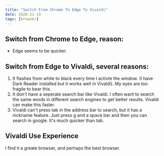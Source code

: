 ```yaml
---
title: "Switch From Chrome To Edge To Vivaldi"
date: 2020-11-19
tags: [browser]
---
```


## Switch from Chrome to Edge, reason:

- Edge seems to be quicker.



## Switch from Edge to Vivaldi, several reasons:

1. It flashes from white to black every time I activte the window. (I have Dark Reader installed but it works well in Vivaldi). My eyes are too fragile to bear this.
2. It don't have a seperate search bar like Vivaldi. I often want to search the same words in different search engines to get better results. Vivaldi can make this faster.
3. Vivaldi can't press tab in the address bar to search, but it has a nickname feature. Just press g and a space bar and then you can search in google. It's much quicker than tab.

## Vivaldi Use Experience

I find it a greate browser, and perhaps the best browser.